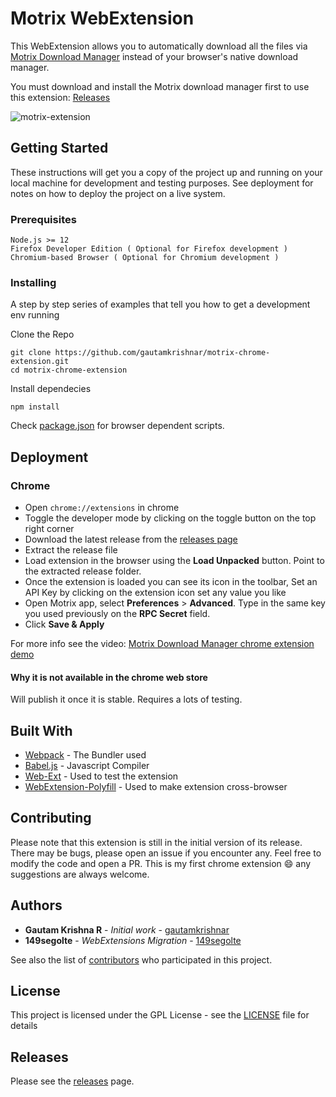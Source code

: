# Motrix WebExtension

This WebExtension allows you to automatically download all the files via [Motrix Download Manager](https://motrix.app/) instead of your browser's native download manager.

You must download and install the Motrix download manager first to use this extension: [Releases](https://github.com/agalwood/Motrix/releases/latest)

![motrix-extension](https://user-images.githubusercontent.com/8397274/71557256-bed84a80-2a69-11ea-98d9-f2f20d2a0065.gif)

## Getting Started

These instructions will get you a copy of the project up and running on your local machine for development and testing purposes. See deployment for notes on how to deploy the project on a live system.

### Prerequisites

```
Node.js >= 12
Firefox Developer Edition ( Optional for Firefox development ) 
Chromium-based Browser ( Optional for Chromium development )
```

### Installing

A step by step series of examples that tell you how to get a development env running

Clone the Repo

```
git clone https://github.com/gautamkrishnar/motrix-chrome-extension.git
cd motrix-chrome-extension
```

Install dependecies

```
npm install
```

Check [package.json](package.json) for browser dependent scripts.

## Deployment

### Chrome

*   Open `chrome://extensions` in chrome
*   Toggle the developer mode by clicking on the toggle button on the top right corner
*   Download the latest release from the [releases page](https://github.com/gautamkrishnar/motrix-chrome-extension/releases/latest) 
*   Extract the release file
*   Load extension in the browser using the **Load Unpacked** button. Point to the extracted release folder.
*   Once the extension is loaded you can see its icon in the toolbar, Set an API Key by clicking on the extension icon set any value you like
*   Open Motrix app, select **Preferences** > **Advanced**. Type in the same key you used previously on the **RPC Secret** field.
*   Click **Save & Apply**

For more info see the video: [Motrix Download Manager chrome extension demo](https://youtu.be/L0cEu-2LpOE)

#### Why it is not available in the chrome web store
Will publish it once it is stable. Requires a lots of testing.

## Built With

*   [Webpack](http://www.webpack.js.org/) - The Bundler used
*   [Babel.js](https://babeljs.io/) - Javascript Compiler
*   [Web-Ext](https://github.com/mozilla/web-ext) - Used to test the extension
*   [WebExtension-Polyfill](https://github.com/mozilla/webextension-polyfill) - Used to make extension cross-browser

## Contributing

Please note that this extension is still in the initial version of its release. There may be bugs, please open an issue 
if you encounter any. Feel free to modify the code and open a PR. This is my first chrome extension :smile:
any suggestions are always welcome.

## Authors

*   **Gautam Krishna R** - *Initial work* - [gautamkrishnar](https://github.com/gautamkrishnar)
*   **149segolte** - *WebExtensions Migration* - [149segolte](https://github.com/149segolte)

See also the list of [contributors](https://github.com/your/project/contributors) who participated in this project.

## License

This project is licensed under the GPL License - see the [LICENSE](LICENSE) file for details

## Releases
Please see the [releases](https://github.com/gautamkrishnar/motrix-chrome-extension/releases/latest) page.
